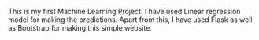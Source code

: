 This is my first Machine Learning Project. I have used Linear regression model for making the predictions. Apart from this, I have used Flask as well as 
Bootstrap for making this simple website.
